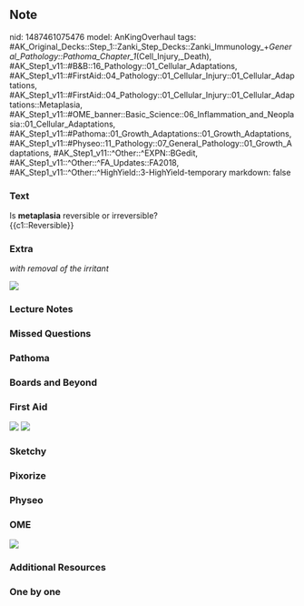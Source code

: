 ## Note
nid: 1487461075476
model: AnKingOverhaul
tags: #AK_Original_Decks::Step_1::Zanki_Step_Decks::Zanki_Immunology_+_General_Pathology::Pathoma_Chapter_1_(Cell_Injury,_Death), #AK_Step1_v11::#B&B::16_Pathology::01_Cellular_Adaptations, #AK_Step1_v11::#FirstAid::04_Pathology::01_Cellular_Injury::01_Cellular_Adaptations, #AK_Step1_v11::#FirstAid::04_Pathology::01_Cellular_Injury::01_Cellular_Adaptations::Metaplasia, #AK_Step1_v11::#OME_banner::Basic_Science::06_Inflammation_and_Neoplasia::01_Cellular_Adaptations, #AK_Step1_v11::#Pathoma::01_Growth_Adaptations::01_Growth_Adaptations, #AK_Step1_v11::#Physeo::11_Pathology::07_General_Pathology::01_Growth_Adaptations, #AK_Step1_v11::^Other::^EXPN::BGedit, #AK_Step1_v11::^Other::^FA_Updates::FA2018, #AK_Step1_v11::^Other::^HighYield::3-HighYield-temporary
markdown: false

### Text
<div>
  Is <b>metaplasia</b> reversible or irreversible?
</div>
<div>
  {{c1::Reversible}}
</div>

### Extra
<i>with removal of the irritant</i>
<div><img src="paste-11476152614913.jpg"></div>

### Lecture Notes


### Missed Questions


### Pathoma


### Boards and Beyond


### First Aid
<img src="tmpBjpkSY.png"> <img src="tmpLxZBYN.png">

### Sketchy


### Pixorize


### Physeo


### OME
<div class="ome-widget">
  <a href=
  "https://onlinemeded.org/spa/inflammation-and-neoplasia/cellular-adaptations/acquire?ref=anki">
  <img src="_OME_AnkiFlashcards_Lesson_4.png"></a>
</div>

### Additional Resources


### One by one

